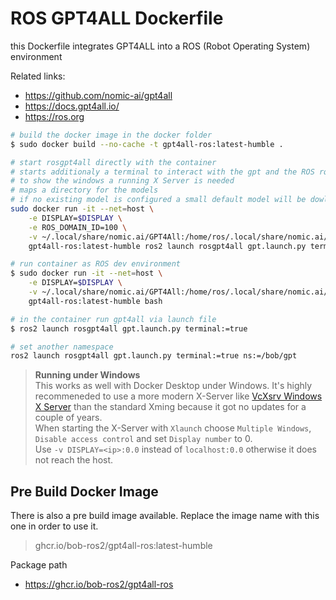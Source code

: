 # ROS GPT4ALL Dockerfile

this Dockerfile integrates GPT4ALL into a ROS (Robot Operating System) environment

Related links:
- https://github.com/nomic-ai/gpt4all
- https://docs.gpt4all.io/
- https://ros.org

```bash
# build the docker image in the docker folder
$ sudo docker build --no-cache -t gpt4all-ros:latest-humble .

# start rosgpt4all directly with the container
# starts additionaly a terminal to interact with the gpt and the ROS rqt GUI
# to show the windows a running X Server is needed
# maps a directory for the models
# if no existing model is configured a small default model will be dowloaded
sudo docker run -it --net=host \
    -e DISPLAY=$DISPLAY \
    -e ROS_DOMAIN_ID=100 \
    -v ~/.local/share/nomic.ai/GPT4All:/home/ros/.local/share/nomic.ai/GPT4All \
    gpt4all-ros:latest-humble ros2 launch rosgpt4all gpt.launch.py terminal:=true

# run container as ROS dev environment
$ sudo docker run -it --net=host \
    -e DISPLAY=$DISPLAY \
    -v ~/.local/share/nomic.ai/GPT4All:/home/ros/.local/share/nomic.ai/GPT4All \
    gpt4all-ros:latest-humble bash

# in the container run gpt4all via launch file
$ ros2 launch rosgpt4all gpt.launch.py terminal:=true

# set another namespace
ros2 launch rosgpt4all gpt.launch.py terminal:=true ns:=/bob/gpt
```

> **Running under Windows**\
> This works as well with Docker Desktop under Windows. It's highly recommeneded to use a more modern X-Server like [VcXsrv Windows X Server](https://sourceforge.net/projects/vcxsrv/) than the standard Xming because it got no updates for a couple of years.\
When starting the X-Server with `Xlaunch` choose `Multiple Windows`, `Disable access control` and set `Display number` to 0.\
Use `-v DISPLAY=<ip>:0.0` instead of `localhost:0.0` otherwise it does not reach the host.

## Pre Build Docker Image
There is also a pre build image available. Replace the image name with this one in order to use it.

> ghcr.io/bob-ros2/gpt4all-ros:latest-humble

Package path
- https://ghcr.io/bob-ros2/gpt4all-ros
